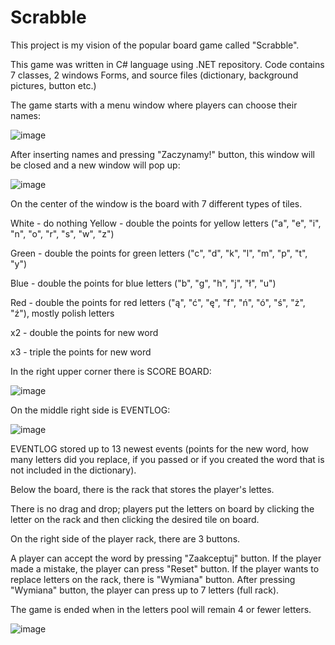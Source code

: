 # Scrabble

This project is my vision of the popular board game called "Scrabble".

This game was written in C# language using .NET repository. Code contains 7 classes, 2 windows Forms, and source files (dictionary, background pictures, button etc.)

The game starts with a menu window where players can choose their names:

![image](https://user-images.githubusercontent.com/89656360/149998343-af42569a-e06a-4095-8792-bb3f20629a7e.png)

After inserting names and pressing "Zaczynamy!" button, this window will be closed and a new window will pop up:

![image](https://user-images.githubusercontent.com/89656360/149998479-ec9e7054-5606-42be-9fba-8dd0c621668b.png)

On the center of the window is the board with 7 different types of tiles.

White - do nothing Yellow - double the points for yellow letters ("a", "e", "i", "n", "o", "r", "s", "w", "z")

Green - double the points for green letters ("c", "d", "k", "l", "m", "p", "t", "y")

Blue - double the points for blue letters ("b", "g", "h", "j", "ł", "u")

Red - double the points for red letters ("ą", "ć", "ę", "f", "ń", "ó", "ś", "ż", "ź"), mostly polish letters

x2 - double the points for new word

x3 - triple the points for new word


In the right upper corner there is SCORE BOARD:

![image](https://user-images.githubusercontent.com/89656360/149999117-bde16730-fb8c-4475-ad91-01c2790e57f3.png)

On the middle right side is EVENTLOG:

![image](https://user-images.githubusercontent.com/89656360/149999317-e3dba1ec-1a29-444c-ae58-9e2ac7719aea.png)

EVENTLOG stored up to 13 newest events (points for the new word, how many letters did you replace, if you passed or if you created the word that is not included in the dictionary).

Below the board, there is the rack that stores the player's lettes.

There is no drag and drop; players put the letters on board by clicking the letter on the rack and then clicking the desired tile on board.

On the right side of the player rack, there are 3 buttons.

A player can accept the word by pressing "Zaakceptuj" button. If the player made a mistake, the player can press "Reset" button. If the player wants to replace letters on the rack, there is "Wymiana" button. After pressing "Wymiana" button, the player can press up to 7 letters (full rack).

The game is ended when in the letters pool will remain 4 or fewer letters.

![image](https://user-images.githubusercontent.com/89656360/150002053-5b7ef3ab-ff48-4a65-9e83-3e9e22583c9e.png)
